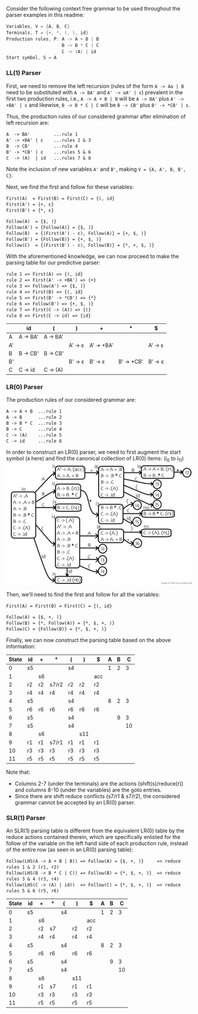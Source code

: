 Consider the following context free grammar to be used throughout the parser examples in this readme:
```cpp
Variables, V = {A, B, C} 
Terminals, T = {+, *, (, ), id}
Production rules, P: A -> A + B | B
                     B -> B * C | C
                     C -> (A) | id
Start symbol, S = A
```

### LL(1) Parser 
First, we need to remove the left recursion (rules of the form `A -> Aα | B` need to be substituted with `A -> BA'` and `A' -> αA' | ε`) prevalent in the first two production rules, i.e., `A -> A + B | B` will be `A -> BA'` plus `A' -> +BA' | ε` and likewise, `B -> B * C | C` will be `B -> CB'` plus `B' -> *CB' | ε`.

Thus, the production rules of our considered grammar after elimination of left recursion are:
```
A  -> BA'         ...rule 1
A' -> +BA' | ε    ...rules 2 & 3
B  -> CB'         ...rule 4
B' -> *CB' | ε    ...rules 5 & 6
C  -> (A)  | id   ...rules 7 & 8
```
Note the inclusion of new variables `A'` and `B'`, making `V = {A, A', B, B', C}`.

Next, we find the first and follow for these variables:
```
First(A)  = First(B) = First(C) = {(, id}
First(A') = {+, ε}
First(B') = {*, ε}
```
```
Follow(A)  = {$, )}
Follow(A') = {Follow(A)} = {$, )}
Follow(B)  = {(First(A') - ε), Follow(A)} = {+, $, )} 
Follow(B') = {Follow(B)} = {+, $, )} 
Follow(C)  = {(First(B') - ε), Follow(B)} = {*, +, $, )} 
```
With the aforementioned knowledge, we can now proceed to make the parsing table for our predictive parser:
```
rule 1 => First(A) => {(, id}
rule 2 => First(A' -> +BA') => {+}
rule 3 => Follow(A') => {$, )}
rule 4 => First(B) => {(, id}
rule 5 => First(B' -> *CB') => {*}
rule 6 => Follow(B') => {+, $, )} 
rule 7 => First(C -> (A)) => {(}
rule 8 => First(C -> id) => {id}
```

|    | id       | (        | )        | +          | *           | $         |
|----|----------|----------|----------|------------|-------------|-----------|
| A  | A -> BA' | A -> BA' |          |            |             |           |
| A' |          |          | A' -> ε  | A' -> +BA' |             |  A' -> ε  |
| B  | B -> CB' | B -> CB' |          |            |             |           |
| B' |          |          | B' -> ε  |  B' -> ε   | B' -> \*CB' |  B' -> ε  |
| C  | C -> id  | C -> (A) |          |            |             |           |

### LR(0) Parser

The production rules of our considered grammar are:
```
A -> A + B  ...rule 1
A -> B      ...rule 2
B -> B * C  ...rule 3
B -> C      ...rule 4
C -> (A)    ...rule 5
C -> id     ...rule 6
```

In order to construct an LR(0) parser, we need to first augment the start symbol (`A` here) and find the canonical collection of LR(0) items: (i<sub>0</sub> to i<sub>11</sub>)
<img src = "img/CanonicalItems.png">

Then, we'll need to find the first and follow for all the variables:
```
First(A) = First(B) = First(C) = {(, id}
```
```
Follow(A) = {$, +, )}
Follow(B) = {*, Follow(A)} = {*, $, +, )}
Follow(C) = {Follow(B)} = {*, $, +, )}
```
Finally, we can now construct the parsing table based on the above information:

| State | id       | +        | *        | (          | )           | $         | A | B | C  |
|-------|----------|----------|----------|------------|-------------|-----------|---|---|----|
| 0     | s5       |          |          | s4         |             |           | 1 | 2 | 3  |
| 1     |          | s6       |          |            |             | acc       |   |   |    |
| 2     | r2       | r2       | s7/r2    | r2         | r2          | r2        |   |   |    |
| 3     | r4       | r4       | r4       | r4         | r4          | r4        |   |   |    |
| 4     | s5       |          |          | s4         |             |           | 8 | 2 | 3  |
| 5     | r6       | r6       | r6       | r6         | r6          | r6        |   |   |    |
| 6     | s5       |          |          | s4         |             |           |   | 9 | 3  |
| 7     | s5       |          |          | s4         |             |           |   |   | 10 |
| 8     |          | s6       |          |            | s11         |           |   |   |    |
| 9     | r1       | r1       | s7/r1    | r1         | r1          | r1        |   |   |    |
| 10    | r3       | r3       | r3       | r3         | r3          | r3        |   |   |    |
| 11    | r5       | r5       | r5       | r5         | r5          | r5        |   |   |    |

Note that:
- Columns 2-7 (under the terminals) are the actions (shift(s)/reduce(r)) and columns 8-10 (under the variables) are the goto entries.
- Since there are shift reduce conflicts (s7/r1 & s7/r2), the considered grammar cannot be accepted by an LR(0) parser. 

### SLR(1) Parser

An SLR(1) parsing table is different from the equivalent LR(0) table by the reduce actions contained therein, which are specifically enlisted for the follow of the variable on the left hand side of each production rule, instead of the entire row (as seen in an LR(0) parsing table): 

```
Follow(LHS(A -> A + B | B)) => Follow(A) = {$, +, )}     => reduce rules 1 & 2 (r1, r2)
Follow(LHS(B -> B * C | C)) => Follow(B) = {*, $, +, )}  => reduce rules 3 & 4 (r3, r4)
Follow(LHS(C -> (A) | id))  => Follow(C) = {*, $, +, )}  => reduce rules 5 & 6 (r5, r6)
```

| State | id       | +        | *        | (          | )           | $         | A | B | C  |
|-------|----------|----------|----------|------------|-------------|-----------|---|---|----|
| 0     | s5       |          |          | s4         |             |           | 1 | 2 | 3  |
| 1     |          | s6       |          |            |             | acc       |   |   |    |
| 2     |          | r2       | s7       |            | r2          | r2        |   |   |    |
| 3     |          | r4       | r4       |            | r4          | r4        |   |   |    |
| 4     | s5       |          |          | s4         |             |           | 8 | 2 | 3  |
| 5     |          | r6       | r6       |            | r6          | r6        |   |   |    |
| 6     | s5       |          |          | s4         |             |           |   | 9 | 3  |
| 7     | s5       |          |          | s4         |             |           |   |   | 10 |
| 8     |          | s6       |          |            | s11         |           |   |   |    |
| 9     |          | r1       | s7       |            | r1          | r1        |   |   |    |
| 10    |          | r3       | r3       |            | r3          | r3        |   |   |    |
| 11    |          | r5       | r5       |            | r5          | r5        |   |   |    |
